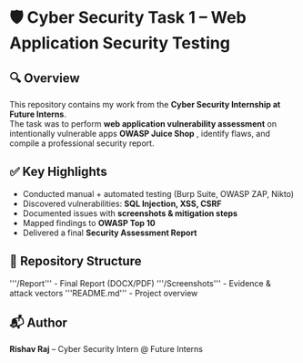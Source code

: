# 🛡️ Cyber Security Task 1 – Web Application Security Testing

## 🔍 Overview
This repository contains my work from the **Cyber Security Internship at Future Interns**.  
The task was to perform **web application vulnerability assessment** on intentionally vulnerable apps **OWASP Juice Shop** , identify flaws, and compile a professional security report.  

## ✅ Key Highlights
- Conducted manual + automated testing (Burp Suite, OWASP ZAP, Nikto)  
- Discovered vulnerabilities: **SQL Injection, XSS, CSRF**  
- Documented issues with **screenshots & mitigation steps**  
- Mapped findings to **OWASP Top 10**  
- Delivered a final **Security Assessment Report**  

## 📂 Repository Structure
'''/Report''' - Final Report (DOCX/PDF)
'''/Screenshots''' - Evidence & attack vectors
'''README.md''' - Project overview

## 📬 Author
**Rishav Raj** – Cyber Security Intern @ Future Interns

